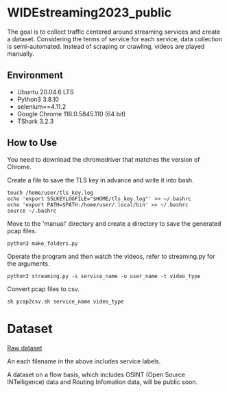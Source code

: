 # WIDEstreaming2023_public
The goal is to collect traffic centered around streaming services and create a dataset. Considering the terms of service for each service, data collection is semi-automated. Instead of scraping or crawling, videos are played manually.

## Environment

- Ubuntu 20.04.6 LTS
- Python3 3.8.10
- selenium==4.11.2
- Google Chrome 116.0.5845.110 (64 bit)
- TShark 3.2.3 


## How to Use

You need to download the chromedriver that matches the version of Chrome.

Create a file to save the TLS key in advance and write it into bash.

```
touch /home/user/tls_key.log
echo 'export SSLKEYLOGFILE="$HOME/tls_key.log"' >> ~/.bashrc
echo 'export PATH=$PATH:/home/user/.local/bin' >> ~/.bashrc
source ~/.bashrc
```

Move to the 'manual' directory and create a directory to save the generated pcap files.
```
python3 make_folders.py
```

Operate the program and then watch the videos, refer to streaming.py for the arguments.
```
python3 streaming.py -s service_name -u user_name -t video_type
```

Convert pcap files to csv.
```
sh pcap2csv.sh service_name video_type
```

# Dataset
[Raw dataset](https://drive.google.com/drive/folders/17dYY7POuN2-8fTw8hxO6VPtW8BD2Lvdm?usp=sharing)

An each filename in the above includes service labels.

A dataset on a flow basis, which includes OSINT (Open Source INTelligence) data and Routing Infomation data, will be public soon.
